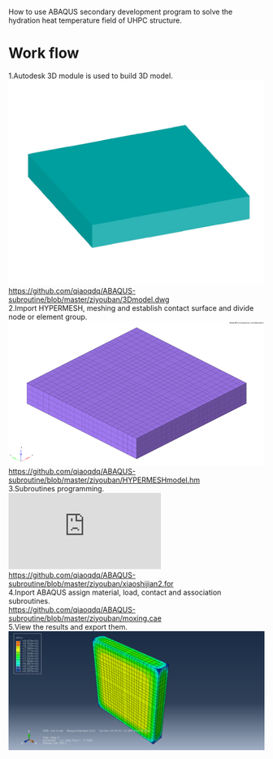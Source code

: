 How to use ABAQUS secondary development program to solve the hydration heat temperature field of UHPC structure.
# Work flow
1.Autodesk 3D module is used to build 3D model. 
![3Dmodel](https://github.com/qiaoqdq/ABAQUS-subroutine/blob/master/ziyouban/1.jpg)  
  https://github.com/qiaoqdq/ABAQUS-subroutine/blob/master/ziyouban/3Dmodel.dwg  
2.Import HYPERMESH, meshing and establish contact surface and divide node or element group.         
![HYPERMESHmodel](https://github.com/qiaoqdq/ABAQUS-subroutine/blob/master/ziyouban/2.jpg)
  https://github.com/qiaoqdq/ABAQUS-subroutine/blob/master/ziyouban/HYPERMESHmodel.hm  
3.Subroutines programming.  
![Subroutines](https://github.com/qiaoqdq/ABAQUS-subroutine/blob/master/ziyouban/xiaoshijian2.for)
  https://github.com/qiaoqdq/ABAQUS-subroutine/blob/master/ziyouban/xiaoshijian2.for  
4.Inport ABAQUS assign material, load, contact and association subroutines.  
  https://github.com/qiaoqdq/ABAQUS-subroutine/blob/master/ziyouban/moxing.cae  
5.View the results and export them.  
![Result](https://github.com/qiaoqdq/ABAQUS-subroutine/blob/master/ziyouban/3.png)

